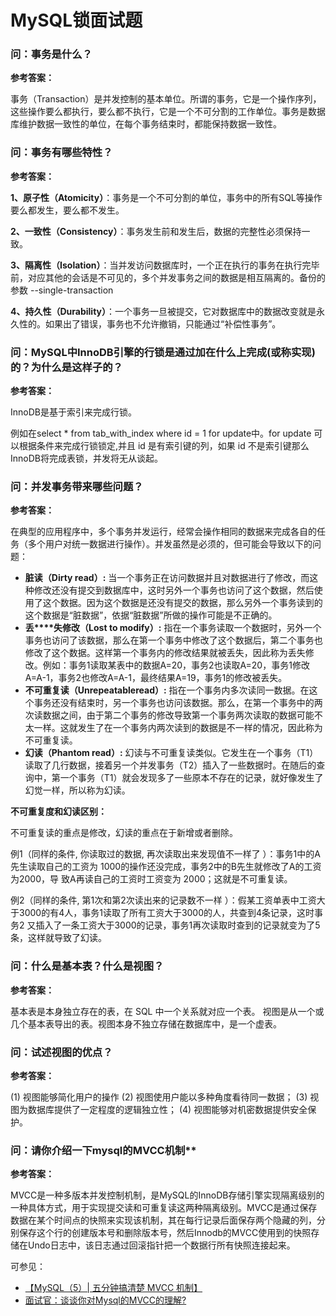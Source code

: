 # MySQL锁面试题
### 问：事务是什么？

**参考答案：**

事务（Transaction）是并发控制的基本单位。所谓的事务，它是一个操作序列，这些操作要么都执行，要么都不执行，它是一个不可分割的工作单位。事务是数据库维护数据一致性的单位，在每个事务结束时，都能保持数据一致性。



### 问：事务有哪些特性？

**参考答案：**  

**1、原子性（Atomicity）**：事务是一个不可分割的单位，事务中的所有SQL等操作要么都发生，要么都不发生。

**2、一致性（Consistency）**：事务发生前和发生后，数据的完整性必须保持一致。

**3、隔离性（Isolation）**：当并发访问数据库时，一个正在执行的事务在执行完毕前，对应其他的会话是不可见的，多个并发事务之间的数据是相互隔离的。备份的参数 --single-transaction

**4、持久性（Durability）**：一个事务一旦被提交，它对数据库中的数据改变就是永久性的。如果出了错误，事务也不允许撤销，只能通过“补偿性事务”。





### 问：MySQL中InnoDB引擎的行锁是通过加在什么上完成(或称实现)的？为什么是这样子的？

**参考答案：**

InnoDB是基于索引来完成行锁。

例如在select * from tab_with_index where id = 1 for update中。for update 可以根据条件来完成行锁锁定,并且 id 是有索引键的列，如果 id 不是索引键那么InnoDB将完成表锁，并发将无从谈起。



### **问：并发事务带来哪些问题？**

**参考答案：**

在典型的应用程序中，多个事务并发运行，经常会操作相同的数据来完成各自的任务（多个用户对统一数据进行操作）。并发虽然是必须的，但可能会导致以下的问题：

- **脏读（Dirty read）:** 当一个事务正在访问数据并且对数据进行了修改，而这种修改还没有提交到数据库中，这时另外一个事务也访问了这个数据，然后使用了这个数据。因为这个数据是还没有提交的数据，那么另外一个事务读到的这个数据是“脏数据”，依据“脏数据”所做的操作可能是不正确的。
- **丢****失修改（Lost to modify）:** 指在一个事务读取一个数据时，另外一个事务也访问了该数据，那么在第一个事务中修改了这个数据后，第二个事务也修改了这个数据。这样第一个事务内的修改结果就被丢失，因此称为丢失修改。例如：事务1读取某表中的数据A=20，事务2也读取A=20，事务1修改A=A-1，事务2也修改A=A-1，最终结果A=19，事务1的修改被丢失。
- **不可重复读（Unrepeatableread）:** 指在一个事务内多次读同一数据。在这个事务还没有结束时，另一个事务也访问该数据。那么，在第一个事务中的两次读数据之间，由于第二个事务的修改导致第一个事务两次读取的数据可能不太一样。这就发生了在一个事务内两次读到的数据是不一样的情况，因此称为不可重复读。
- **幻读（Phantom read）:** 幻读与不可重复读类似。它发生在一个事务（T1）读取了几行数据，接着另一个并发事务（T2）插入了一些数据时。在随后的查询中，第一个事务（T1）就会发现多了一些原本不存在的记录，就好像发生了幻觉一样，所以称为幻读。



**不可重复度和幻读区别：**

不可重复读的重点是修改，幻读的重点在于新增或者删除。

例1（同样的条件, 你读取过的数据, 再次读取出来发现值不一样了 ）：事务1中的A先生读取自己的工资为 1000的操作还没完成，事务2中的B先生就修改了A的工资为2000，导 致A再读自己的工资时工资变为 2000；这就是不可重复读。

例2（同样的条件, 第1次和第2次读出来的记录数不一样 ）：假某工资单表中工资大于3000的有4人，事务1读取了所有工资大于3000的人，共查到4条记录，这时事务2 又插入了一条工资大于3000的记录，事务1再次读取时查到的记录就变为了5条，这样就导致了幻读。



### 问：什么是基本表？什么是视图？

**参考答案：**

基本表是本身独立存在的表，在 SQL 中一个关系就对应一个表。 视图是从一个或几个基本表导出的表。视图本身不独立存储在数据库中，是一个虚表。



### 问：试述视图的优点？

**参考答案：**

(1) 视图能够简化用户的操作 (2) 视图使用户能以多种角度看待同一数据； (3) 视图为数据库提供了一定程度的逻辑独立性； (4) 视图能够对机密数据提供安全保护。



### 问：请你介绍一下mysql的MVCC机制** 
**参考答案：**

MVCC是一种多版本并发控制机制，是MySQL的InnoDB存储引擎实现隔离级别的一种具体方式，用于实现提交读和可重复读这两种隔离级别。MVCC是通过保存数据在某个时间点的快照来实现该机制，其在每行记录后面保存两个隐藏的列，分别保存这个行的创建版本号和删除版本号，然后Innodb的MVCC使用到的快照存储在Undo日志中，该日志通过回滚指针把一个数据行所有快照连接起来。

 可参见：

- [【MySQL（5）| 五分钟搞清楚 MVCC 机制】](https://juejin.im/post/5c68a4056fb9a049e063e0ab)
- [ 面试官：谈谈你对Mysql的MVCC的理解?](https://blog.csdn.net/belalds/article/details/98759840)
